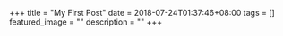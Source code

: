 +++
title =  "My First Post"
date = 2018-07-24T01:37:46+08:00
tags = []
featured_image = ""
description = ""
+++
